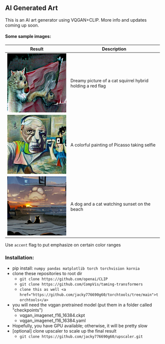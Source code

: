 ## AI Generated Art

This is an AI art generator using VQGAN+CLIP. More info and updates coming up soon.

#### Some sample images:

|Result                                          | Description                                                 |
|------------------------------------------------| ------------------------------------------------------------|
|<img src="./samples/01.png" width="256px"></img>| Dreamy picture of a cat squirrel hybrid holding a red flag  |
|<img src="./samples/02.png" width="256px"></img>| A colorful painting of Picasso taking selfie                |
|<img src="./samples/03.png" width="256px"></img>| A dog and a cat watching sunset on the beach                |

Use `accent` flag to put emphasize on certain color ranges

### Installation:
- pip install:
  `numpy pandas matplotlib torch torchvision kornia`
- clone these repositories to root dir
  - `git clone https://github.com/openai/CLIP`
  - `git clone https://github.com/CompVis/taming-transformers`
  - `clone this as well <a href="https://github.com/jacky776690g60/torchtools/tree/main">torchtools</a>`
- you will need the vqgan pretrained model (put them in a folder called "checkpoints")
    - vqgan_imagenet_f16_16384.ckpt
    - vqgan_imagenet_f16_16384.yaml
- Hopefully, you have GPU available; otherwise, it will be pretty slow
- [optional] clone upscaler to scale up the final result
    - `git clone https://github.com/jacky776690g60/upscaler.git`
